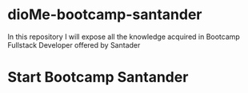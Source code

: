 # dioMe-bootcamp-santander
In this repository I will expose all the knowledge acquired in Bootcamp Fullstack Developer offered by Santader

# Start Bootcamp Santander



